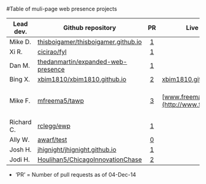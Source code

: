 #Table of muli-page web presence projects

| Lead dev.  | Github repository                                                                               | PR                                                          | Live page                                   | Notes   |
|------------|-------------------------------------------------------------------------------------------------|:-----------------------------------------------------------:|---------------------------------------------|---------|
| Mike D.    | [thisboigamer/thisboigamer.github.io](//github.com/thisboigamer/thisboigamer.github.io)         | [1](//github.com/thisboigamer/thisboigamer.github.io/pulls) | | |
| Xi R.      | [cicirao/fyl](//github.com/cicirao/fyl/tree/gh-pages)                                           | [1](//github.com/cicirao/fyl/pulls)                         | | |
| Dan M.     | [thedanmartin/expanded-web-presence](//github.com/thedanmartin/expanded-web-presence)           | [1](//github.com/thedanmartin/expanded-web-presence/pulls)  | | |
| Bing X.    | [xbim1810/xbim1810.github.io](//github.com/xbim1810/xbim1810.github.io)                         | [2](//github.com/xbim1810/xbim1810.github.io/pulls)         | [xbim1810.github.io](http://xbim1810.github.io/) | |
| Mike F.    | [mfreema5/tawp](//github.com/mfreema5/tawp)                                                     | [3](//github.com/mfreema5/tawp/pulls)                       | [www.freeman.blue](http://www.freeman.blue) | Want to help?  See: [ToDo.md](//github.com/mfreema5/tawp/blob/master/ToDo.md) |
| Richard C. | [rclegg/ewp](//github.com/rclegg/ewp)                                                           | [1](//github.com/rclegg/ewp/pulls)                          | | |
| Ally W.    | [awarf/test](//github.com/awarf/test/tree/gh-pages)                                             | [0](//github.com/awarf/test/pulls)                          | | |
| Josh H.    | [jhignight/jhignight.github.io](//github.com/jhignight/jhignight.github.io)                     | [1](//github.com/jhignight/jhignight.github.io/pulls)       | | |
| Jodi H.    | [Houlihan5/ChicagoInnovationChase](//github.com/Houlihan5/ChicagoInnovationChase/tree/gh-pages) | [2](//github.com/Houlihan5/ChicagoInnovationChase/pulls)    | | |

* &lsquo;PR&rsquo; = Number of pull requests as of 04-Dec-14
